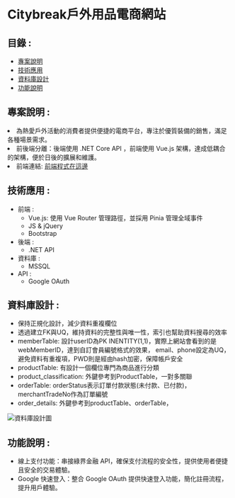 <!DOCTYPE html>
<html lang="zh-Hant">

<head>
    <meta charset="UTF-8">
    <meta name="viewport" content="width=device-width, initial-scale=1.0">
</head>

<body>
    <h1>Citybreak戶外用品電商網站</h1>
    <h2>目錄 :</h2>
    <ul>
        <li><a href="#project-description">專案說明</a></li>
        <li><a href="#technology-application">技術應用</a></li>
        <li><a href="#database-design">資料庫設計</a></li>
        <li><a href="#function-description">功能說明</a></li>
    </ul>
    <h2 id="project-description">專案說明 : </h2>
    <li>為熱愛戶外活動的消費者提供便捷的電商平台，專注於優質裝備的銷售，滿足各種場景需求。</li>
    <li>前後端分離：後端使用 .NET Core API ，前端使用 Vue.js 架構，達成低耦合的架構，便於日後的擴展和維護。</li>
    <li>前端連結: <a href="https://github.com/Ting-s515/CityBreak_Frontend">前端程式在這邊</a></li>
    <h2 id="technology-application">技術應用 :</h2>
    <ul>
        <li>前端 :
            <ul>
                <li>Vue.js: 使用 Vue Router 管理路徑，並採用 Pinia 管理全域事件</li>
                <li>JS & jQuery</li>
                <li>Bootstrap</li>
            </ul>
        </li>
        <li>後端 :
            <ul>
                <li>.NET API</li>
            </ul>
        </li>
        <li>資料庫 :
            <ul>
                <li>MSSQL</li>
            </ul>
        </li>
        <li>API :
            <ul>
                <li>Google OAuth</li>
            </ul>
        </li>
    </ul>
    <h2 id="database-design">資料庫設計 :</h2>
    <ul>
        <li>保持正規化設計，減少資料重複欄位</li>
        <li>透過建立FK與UQ，維持資料的完整性與唯一性，索引也幫助資料搜尋的效率</li>
        <li>memberTable: 設計userID為PK INENTITY(1,1)，實際上網站會看到的是webMemberID，達到自訂會員編號格式的效果，
            email、phone設定為UQ，避免資料有重複項，PWD則是經由hash加密，保障帳戶安全</li>
        <li>productTable: 有設計一個欄位專門為商品進行分類</li>   
        <li>product_classification: 外鍵參考到ProductTable，一對多關聯</li> 
        <li>orderTable: orderStatus表示訂單付款狀態(未付款、已付款)，merchantTradeNo作為訂單編號</li>
        <li>order_details: 外鍵參考到productTable、orderTable，</li>
    </ul>
    <img src="https://i.imgur.com/Id9vN3b.png" alt="資料庫設計圖" style="max-width: 100%; height: auto;">
    <h2 id="function-description">功能說明 :</h2>
    <ul>
        <li>線上支付功能：串接綠界金融 API，確保支付流程的安全性，提供使用者便捷且安全的交易體驗。</li>
        <li>Google 快速登入：整合 Google OAuth 提供快速登入功能，簡化註冊流程，提升用戶體驗。</li>
    </ul>
</body>

</html>
